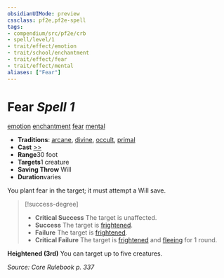 ```yaml
---
obsidianUIMode: preview
cssclass: pf2e,pf2e-spell
tags:
- compendium/src/pf2e/crb
- spell/level/1
- trait/effect/emotion
- trait/school/enchantment
- trait/effect/fear
- trait/effect/mental
aliases: ["Fear"]
---
```

# Fear *Spell 1*   
[emotion](emotion.md)  [enchantment](enchantment.md)  [fear](rules/traits/fear.md)  [mental](mental.md)  

- **Traditions**: [arcane](arcane.md), [divine](divine.md), [occult](occult.md), [primal](primal.md)
- **Cast** [>>](chapter-9-playing-the-game.md#Actions "Two-Action") 
- **Range**30 foot
- **Targets**1 creature
- **Saving Throw** Will
- **Duration**varies

You plant fear in the target; it must attempt a Will save.

> [!success-degree] 
> - **Critical Success** The target is unaffected.
> - **Success** The target is [frightened](conditions.md#Frightened).
> - **Failure** The target is [frightened](conditions.md#Frightened).
> - **Critical Failure** The target is [frightened](conditions.md#Frightened) and [fleeing](conditions.md#Fleeing) for 1 round.

**Heightened (3rd)** You can target up to five creatures.

*Source: Core Rulebook p. 337*